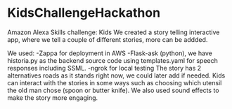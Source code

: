 # KidsChallengeHackathon
Amazon Alexa Skills challenge: Kids 
We created a story telling interactive app, where we tell a couple of different stories, more can be addded. 

We used:
-Zappa for deployment in AWS
-Flask-ask (python), we have historia.py as the backend source code using templates.yaml for speech responses including SSML.
-ngrok for local testing
The story has 2 alternatives roads as it stands right now, we could later add if needed. Kids can interact with the stories in some ways such as choosing which utensil the old man chose (spoon or butter knife).  We also used sound effects to make the story more engaging. 
